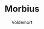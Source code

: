 ---
layout: post
author: Voldemort
category: Filmes
post_date: '2022-05-25T03:31:58.862Z'
post_modified: '2022-05-25T03:31:58.862Z'
title: Morbius
description: 'Gravemente doente com um raro distúrbio sanguíneo e determinado a salvar outros sofrendo o mesmo destino, o Dr. Morbius tenta uma aposta desesperada. O que primeiramente parece ser um sucesso radical, libera uma escuridão dentro dele e transforma esse médico em um caçador.'
poster_path: /7gmOjg7lQXGLW8wX31ry1IdIY07.jpg
tmdb_id: 526896
imdb_id: tt5108870
runtime: 104
release_date: '2022-03-30'
genres:
  - Ação
  - Ficção científica
  - Fantasia
casts:
  - Jared Leto
  - Matt Smith
  - Adria Arjona
  - Jared Harris
  - Al Madrigal
  - Tyrese Gibson
crews:
  - Daniel Espinosa
trailer: r5D_XnTzOoQ
certification: 14
adult: false
vote_average: 6.3
vote_count: 1120
qualitys:
  - 1080p
  - 720p
audios:
  - Dual Áudio
  - Português
  - Inglês
extensions:
  - mkv
  - mp4
---